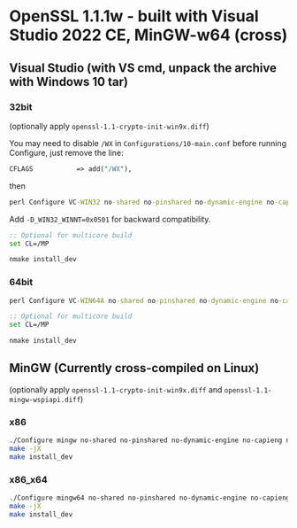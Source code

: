 # OpenSSL 1.1.1w - built with Visual Studio 2022 CE, MinGW-w64 (cross)

## Visual Studio (with VS cmd, unpack the archive with Windows 10 tar)

### 32bit

(optionally apply `openssl-1.1-crypto-init-win9x.diff`)

You may need to disable `/WX` in `Configurations/10-main.conf` before running Configure,
just remove the line:

```perl
CFLAGS           => add("/WX"),
```

then

```bat
perl Configure VC-WIN32 no-shared no-pinshared no-dynamic-engine no-capieng no-async --prefix=C:\Work\Clamav\openssl\win32\build
```

Add `-D_WIN32_WINNT=0x0501` for backward compatibility.


```bat
:: Optional for multicore build
set CL=/MP

nmake install_dev
```


### 64bit
```bat
perl Configure VC-WIN64A no-shared no-pinshared no-dynamic-engine no-capieng no-async --prefix=C:\Work\Clamav\openssl\x64\build
```

```bat
:: Optional for multicore build
set CL=/MP

nmake install_dev
```


## MinGW (Currently cross-compiled on Linux)

(optionally apply `openssl-1.1-crypto-init-win9x.diff` and `openssl-1.1-mingw-wspiapi.diff`)

### x86

```sh
./Configure mingw no-shared no-pinshared no-dynamic-engine no-capieng no-async --cross-compile-prefix=i686-w64-mingw32- --prefix=`pwd`/../dist
make -jX
make install_dev
```

### x86\_x64
```sh
./Configure mingw64 no-shared no-pinshared no-dynamic-engine no-capieng no-async --cross-compile-prefix=x86_64-w64-mingw32- --prefix=`pwd`/../dist64
make -jX
make install_dev
```
